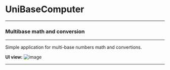 # UniBaseComputer

----------------

### Multibase math and conversion

----------------

Simple application for multi-base numbers math and convertions.

**UI view:**
![image](https://github.com/EE-WILL-I/UniBaseComputer/assets/64474989/2de64837-c964-44ed-bc64-4064fcf320cc)

----------------

